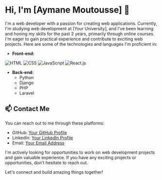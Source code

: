 # Hi, I'm [Aymane Moutousse] 👋

I'm a web developer with a passion for creating web applications. Currently, I'm studying web development at [Your University], and I've been learning and honing my skills for the past 2 years, primarily through online courses. I'm eager to gain practical experience and contribute to exciting web projects. Here are some of the technologies and languages I'm proficient in:
<link rel="stylesheet" href="https://cdnjs.cloudflare.com/ajax/libs/font-awesome/6.1.0/css/all.min.css">


- **Front-end:**
 <div>
  <img src="https://img.icons8.com/material/24/000000/html.png" alt="HTML">
  <img src="https://img.icons8.com/material/24/000000/css.png" alt="CSS">
  <img src="https://img.icons8.com/material/24/000000/javascript.png" alt="JavaScript">
  <img src="https://img.icons8.com/ios/50/000000/react.png" alt="React.js">
</div>


- **Back-end:**
  - Python
  - Django
  - PHP
  - Laravel


## 📫 Contact Me

You can reach out to me through these platforms:

- GitHub: [Your GitHub Profile](https://github.com/your-username)
- LinkedIn: [Your LinkedIn Profile](https://linkedin.com/in/your-username)
- Email: [Your Email Address](mailto:your@email.com)

I'm actively looking for opportunities to work on web development projects and gain valuable experience. If you have any exciting projects or opportunities, don't hesitate to reach out.

Let's connect and build amazing things together!
